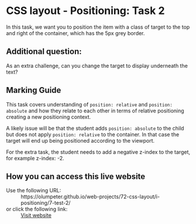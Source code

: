# CSS layout - Positioning: Task 2

In this task, we want you to position the item with a class of target to 
the top and right of the container, which has the 5px grey border.

## Additional question:

As an extra challenge, can you change the target to display underneath the 
text?

## Marking Guide

This task covers understanding of `position: relative` and 
`position: absolute` and how they relate to each other in terms of relative 
positioning creating a new positioning context.

A likely issue will be that the student adds `position: absolute` to the 
child but does not apply `position: relative` to the container. In that 
case the target will end up being positioned according to the viewport.

For the extra task, the student needs to add a negative z-index to the 
target, for example z-index: -2.


## How you can access this live website

<dl>
  Use the following URL:
  <dd>
    https://olumpeter.github.io/web-projects/72-css-layout/i-positioning/7-test-2/
  </dd>
  or click the following link:
  <dd>
    <a href="https://olumpeter.github.io/web-projects/72-css-layout/i-positioning/7-test-2/">Visit website</a>
  </dd>
</dl>
